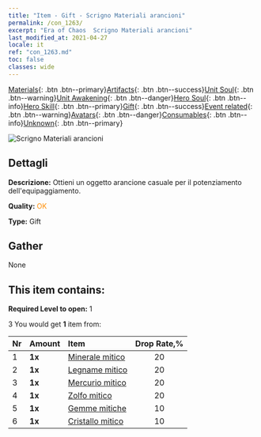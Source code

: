```yaml
---
title: "Item - Gift - Scrigno Materiali arancioni"
permalink: /con_1263/
excerpt: "Era of Chaos  Scrigno Materiali arancioni"
last_modified_at: 2021-04-27
locale: it
ref: "con_1263.md"
toc: false
classes: wide
---
```

 [Materials](/ItemsIT/){: .btn .btn--primary}[Artifacts](/ItemsIT/Artifacts/){: .btn .btn--success}[Unit Soul](/ItemsIT/UnitSoul/){: .btn .btn--warning}[Unit Awakening](/ItemsIT/UnitAwakening/){: .btn .btn--danger}[Hero Soul](/ItemsIT/HeroSoul/){: .btn .btn--info}[Hero Skill](/ItemsIT/HeroSkill/){: .btn .btn--primary}[Gift](/ItemsIT/Gift/){: .btn .btn--success}[Event related](/ItemsIT/Events/){: .btn .btn--warning}[Avatars](/ItemsIT/Avatars/){: .btn .btn--danger}[Consumables](/ItemsIT/Consumables/){: .btn .btn--info}[Unknown](/ItemsIT/Unknown/){: .btn .btn--primary}

 ![Scrigno Materiali arancioni](/images/t/i_304002.png)

## Dettagli
 **Descrizione:** Ottieni un oggetto arancione casuale per il potenziamento dell'equipaggiamento.

 **Quality:** <span style="color: #FF8C00">OK</span>

 **Type:** Gift

## Gather

  None

## This item contains:

 **Required Level to open:** 1

 3 You would get **1** item  from:

  | Nr | Amount |     Item    | Drop Rate,% |
  |:---|:-------|:------------|:---------:|
  | 1 |  **1x** | [Minerale mitico](/ItemsIT/mat_61/) | 20 | 
  | 2 |  **1x** | [Legname mitico](/ItemsIT/mat_62/) | 20 | 
  | 3 |  **1x** | [Mercurio mitico](/ItemsIT/mat_63/) | 20 | 
  | 4 |  **1x** | [Zolfo mitico](/ItemsIT/mat_64/) | 20 | 
  | 5 |  **1x** | [Gemme mitiche](/ItemsIT/mat_65/) | 10 | 
  | 6 |  **1x** | [Cristallo mitico](/ItemsIT/mat_66/) | 10 | 
